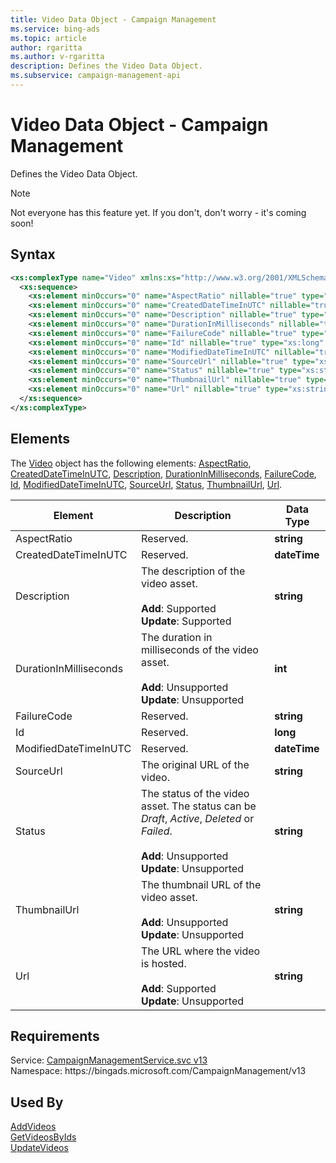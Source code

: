 ```yaml
---
title: Video Data Object - Campaign Management
ms.service: bing-ads
ms.topic: article
author: rgaritta
ms.author: v-rgaritta
description: Defines the Video Data Object.
ms.subservice: campaign-management-api
---
```

# Video Data Object - Campaign Management
Defines the Video Data Object.

> [!NOTE]
> Not everyone has this feature yet. If you don't, don't worry - it's coming soon!

## Syntax
```xml
<xs:complexType name="Video" xmlns:xs="http://www.w3.org/2001/XMLSchema">
  <xs:sequence>
    <xs:element minOccurs="0" name="AspectRatio" nillable="true" type="xs:string" />
    <xs:element minOccurs="0" name="CreatedDateTimeInUTC" nillable="true" type="xs:dateTime" />
    <xs:element minOccurs="0" name="Description" nillable="true" type="xs:string" />
    <xs:element minOccurs="0" name="DurationInMilliseconds" nillable="true" type="xs:int" />
    <xs:element minOccurs="0" name="FailureCode" nillable="true" type="xs:string" />
    <xs:element minOccurs="0" name="Id" nillable="true" type="xs:long" />
    <xs:element minOccurs="0" name="ModifiedDateTimeInUTC" nillable="true" type="xs:dateTime" />
    <xs:element minOccurs="0" name="SourceUrl" nillable="true" type="xs:string" />
    <xs:element minOccurs="0" name="Status" nillable="true" type="xs:string" />
    <xs:element minOccurs="0" name="ThumbnailUrl" nillable="true" type="xs:string" />
    <xs:element minOccurs="0" name="Url" nillable="true" type="xs:string" />
  </xs:sequence>
</xs:complexType>
```

## <a name="elements"></a>Elements

The [Video](video.md) object has the following elements: [AspectRatio](#aspectratio), [CreatedDateTimeInUTC](#createddatetimeinutc), [Description](#description), [DurationInMilliseconds](#durationinmilliseconds), [FailureCode](#failurecode), [Id](#id), [ModifiedDateTimeInUTC](#modifieddatetimeinutc), [SourceUrl](#sourceurl), [Status](#status), [ThumbnailUrl](#thumbnailurl), [Url](#url).

|Element|Description|Data Type|
|-----------|---------------|-------------|
|<a name="aspectratio"></a>AspectRatio|Reserved.|**string**|
|<a name="createddatetimeinutc"></a>CreatedDateTimeInUTC|Reserved.|**dateTime**|
|<a name="description"></a>Description|The description of the video asset.<br/><br/>**Add**: Supported<br/>**Update**: Supported|**string**|
|<a name="durationinmilliseconds"></a>DurationInMilliseconds|The duration in milliseconds of the video asset.<br/><br/>**Add**: Unsupported<br/>**Update**: Unsupported|**int**|
|<a name="failurecode"></a>FailureCode|Reserved.|**string**|
|<a name="id"></a>Id|Reserved.|**long**|
|<a name="modifieddatetimeinutc"></a>ModifiedDateTimeInUTC|Reserved.|**dateTime**|
|<a name="sourceurl"></a>SourceUrl|The original URL of the video.|**string**|
|<a name="status"></a>Status|The status of the video asset. The status can be *Draft*, *Active*, *Deleted* or *Failed*.<br/><br/>**Add**: Unsupported<br/>**Update**: Unsupported|**string**|
|<a name="thumbnailurl"></a>ThumbnailUrl|The thumbnail URL of the video asset.<br/><br/>**Add**: Unsupported<br/>**Update**: Unsupported|**string**|
|<a name="url"></a>Url|The URL where the video is hosted.<br/><br/>**Add**: Supported<br/>**Update**: Unsupported|**string**|

## Requirements
Service: [CampaignManagementService.svc v13](https://campaign.api.bingads.microsoft.com/Api/Advertiser/CampaignManagement/v13/CampaignManagementService.svc)  
Namespace: https\://bingads.microsoft.com/CampaignManagement/v13  

## Used By
[AddVideos](addvideos.md)  
[GetVideosByIds](getvideosbyids.md)  
[UpdateVideos](updatevideos.md)  
